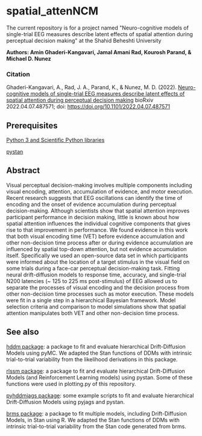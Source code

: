 # spatial_attenNCM
The current repository is for a project named "Neuro-cognitive models of single-trial EEG measures describe latent effects of spatial attention during perceptual decision making" at the Shahid Beheshti University

**Authors: Amin Ghaderi-Kangavari, Jamal Amani Rad, Kourosh Parand, & Michael D. Nunez**

### Citation
Ghaderi-Kangavari, A., Rad, J. A., Parand, K., & Nunez, M. D.  (2022). [Neuro-cognitive models of single-trial EEG measures describe latent effects of spatial attention during perceptual decision making](https://www.biorxiv.org/content/10.1101/2022.04.07.487571v1) bioRxiv 2022.04.07.487571; doi: https://doi.org/10.1101/2022.04.07.487571 

## Prerequisites

[Python 3 and Scientific Python libraries](https://www.anaconda.com/products/individual)

[pystan](https://pystan.readthedocs.io)


## Abstract 
Visual perceptual decision-making involves multiple components including visual encoding, attention, accumulation of evidence, and motor execution. Recent research suggests that EEG oscillations can identify the time of encoding and the onset of evidence accumulation during perceptual decision-making. Although scientists show that spatial attention improves participant performance in decision making, little is known about how spatial attention influences the individual cognitive components that gives rise to that improvement in performance. We found evidence in this work that both visual encoding time (VET) before evidence accumulation and other non-decision time process after or during evidence accumulation are influenced by spatial top-down attention, but not evidence accumulation itself. Specifically we used an open-source data set in which participants were informed about the location of a target stimulus in the visual field on some trials during a face-car perceptual decision-making task. Fitting neural drift-diffusion models to response time, accuracy, and single-trial N200 latencies (~ 125 to 225 ms post-stimulus) of EEG allowed us to separate the processes of visual encoding and the decision process from other non-decision time processes such as motor execution. These models were fit in a single step in a hierarchical Bayesian framework. Model selection criteria and comparison to model simulations show that spatial attention manipulates both VET and other non-decision time process.


## See also

[hddm package](https://github.com/hddm-devs/hddm): a package to fit and evaluate hierarchical Drift-Diffusion Models using pyMC. We adapted the Stan functions of DDMs with intrinsic trial-to-trial variability from the likelihood derivations in this package. 

[rlssm package](https://github.com/laurafontanesi/rlssm): a package to fit and evaluate hierarchical Drift-Diffusion Models (and Reinforcement Learning models) using pystan. Some of these functions were used in plotting.py of this repository.

[pyhddmjags package](https://github.com/mdnunez/pyhddmjags): some example scripts to fit and evaluate hierarchical Drift-Diffusion Models using pyjags and pystan.

[brms package](https://github.com/paul-buerkner/brms): a package to fit multiple models, including Drift-Diffusion Models, in Stan using R. We adapted the Stan functions of DDMs with intrinsic trial-to-trial variability from the Stan code generated from brms.
